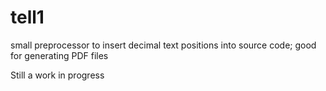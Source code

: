 # tell1
small preprocessor to insert decimal text positions into source code; good for generating PDF files

Still a work in progress
